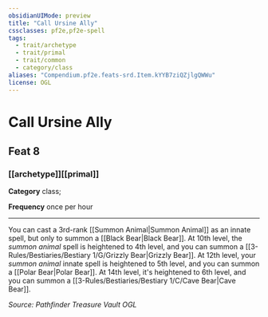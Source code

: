 ```yaml
---
obsidianUIMode: preview
title: "Call Ursine Ally"
cssclasses: pf2e,pf2e-spell
tags:
  - trait/archetype
  - trait/primal
  - trait/common
  - category/class
aliases: "Compendium.pf2e.feats-srd.Item.kYYB7ziQZjlgQWWu"
license: OGL
---
```

# Call Ursine Ally
## Feat 8
### [[archetype]][[primal]]

**Category** class; 




**Frequency** once per hour

* * *

You can cast a 3rd-rank [[Summon Animal|Summon Animal]] as an innate spell, but only to summon a [[Black Bear|Black Bear]]. At 10th level, the _summon animal_ spell is heightened to 4th level, and you can summon a [[3-Rules/Bestiaries/Bestiary 1/G/Grizzly Bear|Grizzly Bear]]. At 12th level, your _summon animal_ innate spell is heightened to 5th level, and you can summon a [[Polar Bear|Polar Bear]]. At 14th level, it's heightened to 6th level, and you can summon a [[3-Rules/Bestiaries/Bestiary 1/C/Cave Bear|Cave Bear]].

*Source: Pathfinder Treasure Vault*
*OGL*